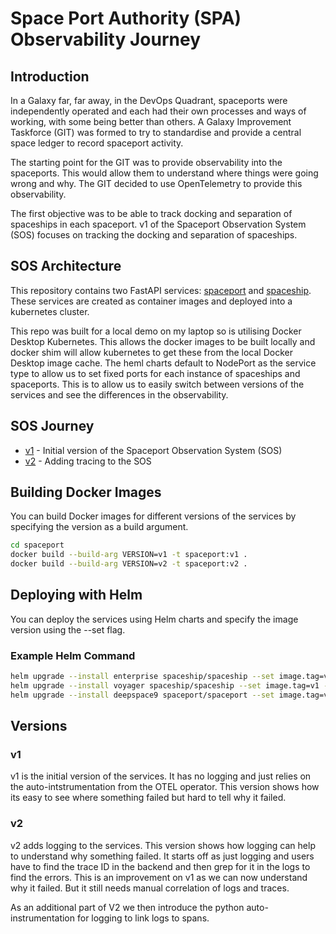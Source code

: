 # Space Port Authority (SPA) Observability Journey

## Introduction
In a Galaxy far, far away, in the DevOps Quadrant, spaceports were independently operated and each had their own processes
and ways of working, with some being better than others. A Galaxy Improvement Taskforce (GIT) was formed to try to 
standardise and provide a central space ledger to record spaceport activity. 

The starting point for the GIT was to provide observability into the spaceports. This would allow them to understand 
where things were going wrong and why. The GIT decided to use OpenTelemetry to provide this observability. 

The first objective was to be able to track docking and separation of spaceships in each spaceport. v1 of the Spaceport
Observation System (SOS) focuses on tracking the docking and separation of spaceships.

## SOS Architecture

This repository contains two FastAPI services: [spaceport](./spaceport) and [spaceship](./spaceship). These services
are created as container images and deployed into a kubernetes cluster.

This repo was built for a local demo on my laptop so is utilising Docker Desktop Kubernetes. This allows the docker 
images to be built locally and docker shim will allow kubernetes to get these from the local Docker Desktop image cache.
The heml charts default to NodePort as the service type to allow us to set fixed ports for each instance of spaceships
and spaceports. This is to allow us to easily switch between versions of the services and see the differences in the
observability.


## SOS Journey

* [v1](docs/v1/README.md) - Initial version of the Spaceport Observation System (SOS)
* [v2](docs/v2/README.md) - Adding tracing to the SOS





## Building Docker Images

You can build Docker images for different versions of the services by specifying the version as a build argument.

```sh
cd spaceport
docker build --build-arg VERSION=v1 -t spaceport:v1 .
docker build --build-arg VERSION=v2 -t spaceport:v2 .
```

## Deploying with Helm
You can deploy the services using Helm charts and specify the image version using the --set flag.

### Example Helm Command
```sh
helm upgrade --install enterprise spaceship/spaceship --set image.tag=v1 --set service.nodePort=32001
helm upgrade --install voyager spaceship/spaceship --set image.tag=v1 --set service.nodePort=32002
helm upgrade --install deepspace9 spaceport/spaceport --set image.tag=v1 --set service.nodePort=32000
```

## Versions

### v1
v1 is the initial version of the services. It has no logging and just relies on the auto-intstrumentation from the OTEL
operator. This version shows how its easy to see where something failed but hard to tell why it failed.

### v2
v2 adds logging to the services. This version shows how logging can help to understand why something failed. It starts 
off as just logging and users have to find the trace ID in the backend and then grep for it in the logs to find the errors. 
This is an improvement on v1 as we can now understand why it failed. But it still needs manual correlation of logs and
traces.

As an additional part of V2 we then introduce the python auto-instrumentation for logging to link logs to spans.
